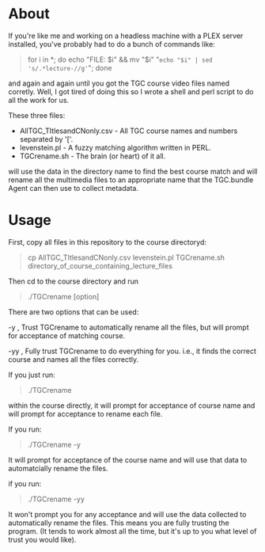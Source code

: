 # About

If you're like me and working on a headless machine with a PLEX server installed, you've probably had to do a bunch
of commands like:

> for i in *; do echo "FILE: $i" && mv "$i" "`echo "$i" | sed 's/.*lecture-//g'`"; done

and again and again until you got the TGC course video files named corretly. Well, I got tired of doing this so I 
wrote a shell and perl script to do all the work for us.

These three files:

* AllTGC_TItlesandCNonly.csv - All TGC course names and numbers separated by '['.
* levenstein.pl - A fuzzy matching algorithm written in PERL.
* TGCrename.sh - The brain (or heart) of it all.

will use the data in the directory name to find the best course match and will rename all the multimedia files
to an appropriate name that the TGC.bundle Agent can then use to collect metadata.

# Usage

First, copy all files in this repository to the course directoryd:

> cp AllTGC_TItlesandCNonly.csv levenstein.pl TGCrename.sh directory_of_course_containing_lecture_files

Then cd to the course directory and run

> ./TGCrename [option]

There are two options that can be used:

-y , Trust TGCrename to automatically rename all the files, but will prompt for acceptance of matching course.

-yy , Fully trust TGCrename to do everything for you. i.e., it finds the correct course and names all the files correctly.

If you just run:

> ./TGCrename 

within the course directly, it will prompt for acceptance of course name and will prompt for acceptance to rename each file.

If you run:

> ./TGCrename -y

It will prompt for acceptance of the course name and will use that data to automatcially rename the files.

if you run:

> ./TGCrename -yy

It won't prompt you for any acceptance and will use the data collected to automatically rename the files. This means you are
fully trusting the program. (It tends to work almost all the time, but it's up to you what level of trust you would like).



